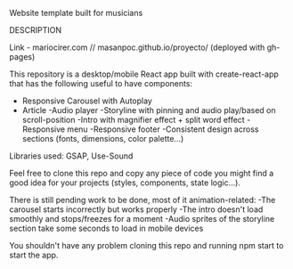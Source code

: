 Website template built for musicians

DESCRIPTION

Link - mariocirer.com // masanpoc.github.io/proyecto/ 
(deployed with gh-pages)

This repository is a desktop/mobile React app built with create-react-app that has the following useful to have components:

* Responsive Carousel with Autoplay
* Article
-Audio player
-Storyline with pinning and audio play/based on scroll-position
-Intro with magnifier effect + split word effect
-Responsive menu
-Responsive footer
-Consistent design across sections (fonts, dimensions, color palette...)  

Libraries used: GSAP, Use-Sound

Feel free to clone this repo and copy any piece of code you might find a good idea for your projects (styles, components, state logic...). 

There is still pending work to be done, most of it animation-related:
  -The carousel starts incorrectly but works properly
  -The intro doesn't load smoothly and stops/freezes for a moment
  -Audio sprites of the storyline section take some seconds to load in mobile devices

You shouldn't have any problem cloning this repo and running npm start to start the app.
